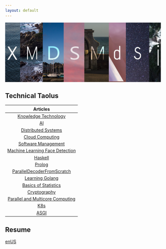```yaml
---
layout: default
---
```



![xm](/assets/xmcover.png)




## Technical Taolus

|Articles |
|:--:|
|[Knowledge Technology](./KnowledgeTechnology/KTReview.md)|
|[AI](./AI/AIReview.md)|
|[Distributed Systems](./DistributedSystems/full-semester-notes.pdf)|
|[Cloud Computing](./CloudComputing/CCC.md)|
|[Software Management](./SPM/SPM.xmind)|
|[Machine Learning Face Detection](./FaceDetection/FaceDetection.md)|
|[Haskell](./Haskell/Haskell.md)|
|[Prolog](./Prolog/Prolog.md)|
|[ParallelDecoderFromScratch](./ParallelDecoder/ParallelDecoder.md)|
|[Learning Golang](./Golang/Golang.md)|
|[Basics of Statistics](./Statistics/Statistics.md)|
|[Cryptography](./Crypto/Crypto.md)|
|[Parallel and Multicore Computing](./ParallelComputing/ParallelComputing.md)|
|[K8s](./K8s/K8s.md)|
|[ASGI](./PythonWeb/PythonWeb.md)|



## Resume

[enUS](./resume/enUS.md)

<style>
    table {
        width:100%;    
    }
</style>
